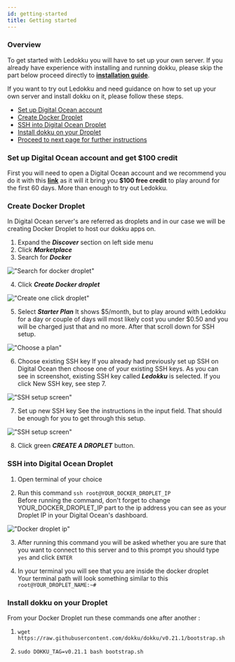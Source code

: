 ```yaml
---
id: getting-started
title: Getting started
---
```


### Overview

To get started with Ledokku you will have to set up your own server. If you already
have experience with installing and running dokku, please skip the part below proceed directly to [**installation guide**](installation.md).

If you want to try out Ledokku and need guidance on how to set up your own server and install dokku on it, please follow these steps.

- [Set up Digital Ocean account](#set-up-digital-ocean-account-and-get-100-credit)
- [Create Docker Droplet](#create-docker-droplet)
- [SSH into Digital Ocean Droplet](#ssh-into-digital-ocean-droplet)
- [Install dokku on your Droplet](#install-dokku-on-your-droplet)
- [Proceed to next page for further instructions](#proceed-to-next-page-to-install-ledokku)

### Set up Digital Ocean account and get \$100 credit

First you will need to open a Digital Ocean account and we recommend you do it with this [**link**](https://m.do.co/c/35f78321cb42) as it will it bring you **\$100 free credit** to play around for the first 60 days. More than enough to try out Ledokku.

### Create Docker Droplet

In Digital Ocean server's are referred as droplets and in our case we will
be creating Docker Droplet to host our dokku apps on.

1. Expand the **_Discover_** section on left side menu
2. Click **_Marketplace_**
3. Search for **_Docker_**

!["Search for docker droplet"](/../static/img/searchDroplet.png)

4. Click **_Create Docker droplet_**

!["Create one click droplet"](/../static/img/createDroplet.png)

5. Select **_Starter Plan_**
   It shows $5/month, but to play around with Ledokku for a day or couple of days will most 
likely cost you under $0.50 and you will be charged just that and no more. After that scroll down for SSH setup.

!["Choose a plan"](/../static/img/choosePlan.png)

6. Choose existing SSH key
   If you already had previously set up SSH on Digital Ocean then choose one of your
   existing SSH keys. As you can see in screenshot, existing SSH key called **_Ledokku_** is selected. If you click New SSH key, see step 7.

!["SSH setup screen"](/../static/img/sshSetup.png)

7. Set up new SSH key
   See the instructions in the input field. That should be enough for you to get through this setup.

!["SSH setup screen"](/../static/img/sshScreen.png)

8. Click green **_CREATE A DROPLET_** button.

### SSH into Digital Ocean Droplet

1. Open terminal of your choice

2. Run this command `ssh root@YOUR_DOCKER_DROPLET_IP` <br/>
   Before running the command, don't forget to change YOUR_DOCKER_DROPLET_IP part to the
   ip address you can see as your Droplet IP in your Digital Ocean's dashboard.

!["Docker droplet ip"](/../static/img/dockerIp.png)

3. After running this command you will be asked whether you are sure that you want to connect
   to this server and to this prompt you should type `yes` and click `ENTER`

4. In your terminal you will see that you are inside the docker droplet <br/>
   Your terminal path will look something similar to this `root@YOUR_DROPLET_NAME:~#`

### Install dokku on your Droplet

From your Docker Droplet run these commands one after another :

1. `wget https://raw.githubusercontent.com/dokku/dokku/v0.21.1/bootstrap.sh`

2. `sudo DOKKU_TAG=v0.21.1 bash bootstrap.sh`
